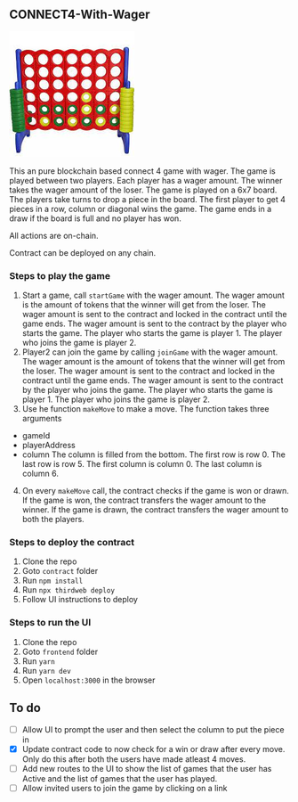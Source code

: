 ## CONNECT4-With-Wager

![connect4](images/image.png)

This an pure blockchain based connect 4 game with wager. The game is played between two players. Each player has a wager amount. The winner takes the wager amount of the loser. The game is played on a 6x7 board. The players take turns to drop a piece in the board. The first player to get 4 pieces in a row, column or diagonal wins the game. The game ends in a draw if the board is full and no player has won.

All actions are on-chain.

Contract can be deployed on any chain.

### Steps to play the game

1. Start a game, call `startGame` with the wager amount. The wager amount is the amount of tokens that the winner will get from the loser. The wager amount is sent to the contract and locked in the contract until the game ends. The wager amount is sent to the contract by the player who starts the game. The player who starts the game is player 1. The player who joins the game is player 2.
2. Player2 can join the game by calling `joinGame` with the wager amount. The wager amount is the amount of tokens that the winner will get from the loser. The wager amount is sent to the contract and locked in the contract until the game ends. The wager amount is sent to the contract by the player who joins the game. The player who starts the game is player 1. The player who joins the game is player 2.
3. Use he function `makeMove` to make a move. The function takes three arguments

- gameId
- playerAddress
- column
  The column is filled from the bottom. The first row is row 0. The last row is row 5. The first column is column 0. The last column is column 6.

4. On every `makeMove` call, the contract checks if the game is won or drawn. If the game is won, the contract transfers the wager amount to the winner. If the game is drawn, the contract transfers the wager amount to both the players.

### Steps to deploy the contract

1. Clone the repo
2. Goto `contract` folder
3. Run `npm install`
4. Run `npx thirdweb deploy`
5. Follow UI instructions to deploy

### Steps to run the UI

1. Clone the repo
2. Goto `frontend` folder
3. Run `yarn`
4. Run `yarn dev`
5. Open `localhost:3000` in the browser

## To do

- [ ] Allow UI to prompt the user and then select the column to put the piece in
- [x] Update contract code to now check for a win or draw after every move. Only do this after both the users have made atleast 4 moves.
- [ ] Add new routes to the UI to show the list of games that the user has Active and the list of games that the user has played.
- [ ] Allow invited users to join the game by clicking on a link

